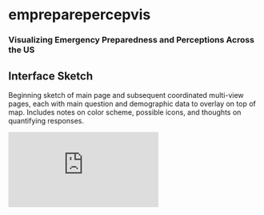 # empreparepercepvis

### Visualizing Emergency Preparedness and Perceptions Across the US

## Interface Sketch

Beginning sketch of main page and subsequent coordinated multi-view pages, each with main question and demographic data to overlay on top of map. Includes notes on color scheme, possible icons, and thoughts on quantifying responses.

![Sketch](https://github.com/cshookabaricia/empreparepercepvis/blob/master/img/interfacesketch.pdf)
